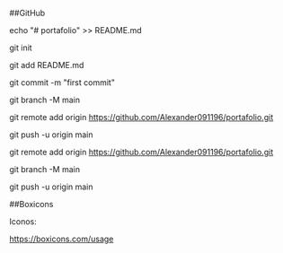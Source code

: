 ##GitHub

echo "# portafolio" >> README.md


git init


git add README.md


git commit -m "first commit"


git branch -M main


git remote add origin https://github.com/Alexander091196/portafolio.git


git push -u origin main


git remote add origin https://github.com/Alexander091196/portafolio.git


git branch -M main


git push -u origin main


##Boxicons

Iconos:

https://boxicons.com/usage
